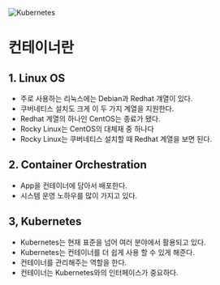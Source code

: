 ![Kubernetes](https://github.com/user-attachments/assets/3ec2d35d-184a-480a-878f-1f89f9547880)

# 컨테이너란

## 1. Linux OS
 - 주로 사용하는 리눅스에는 Debian과 Redhat 걔열이 있다.
 - 쿠버네티스 설치도 크게 이 두 가지 계열을 지원한다.
 - Redhat 계열의 하나인 CentOS는 종료가 됐다.
 - Rocky Linux는 CentOS의 대체재 중 하나다
 - Rocky Linux는 쿠버네티스 설치할 때 Redhat 계열을 보면 된다.

## 2. Container Orchestration
 - App을 컨테이너에 담아서 배포한다.
 - 시스템 운영 노하우를 많이 가지고 있다.

## 3, Kubernetes
 - Kubernetes는 현재 표준을 넘어 여러 분야에서 활용되고 있다.
 - Kubernetes는 컨테이너를 더 쉽게 사용 할 수 있게 해준다.
 - 컨테이너를 관리해주는 역할을 한다.
 - 컨테이너는 Kubernetes와의 인터페이스가 중요하다.

 